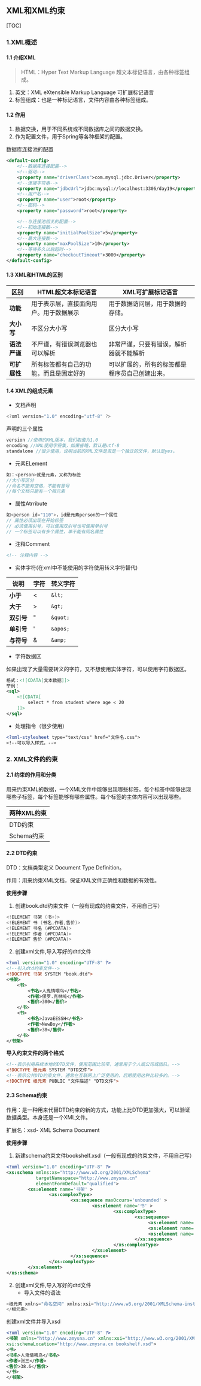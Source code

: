 ## XML和XML约束

[TOC]

### 1.XML概述

#### 1.1 介绍XML

> HTML：Hyper Text Markup Language 超文本标记语言，由各种标签组成。

1. 英文：XML eXtensible Markup Language 可扩展标记语言
2. 标签组成：也是一种标记语言，文件内容由各种标签组成。

#### 1.2 作用

1. 数据交换，用于不同系统或不同数据库之间的数据交换。
2. 作为配置文件，用于Spring等各种框架的配置。

数据库连接池的配置

```xml
<default-config>
    <!--数据库连接配置-->
    <!--驱动-->
    <property name="driverClass">com.mysql.jdbc.Driver</property>
    <!--连接字符串-->
    <property name="jdbcUrl">jdbc:mysql://localhost:3306/day19</property>
    <!--用户名-->
    <property name="user">root</property>
    <!--密码-->
    <property name="password">root</property>

    <!--与连接池相关的配置-->
    <!--初始连接数-->
    <property name="initialPoolSize">5</property>
    <!--最大连接数-->
    <property name="maxPoolSize">10</property>
    <!--等待多久以后超时-->
    <property name="checkoutTimeout">3000</property>
</default-config>
```

#### 1.3 XML和HTML的区别

| **区别**     | **HTML超文本标记语言**                 | **XML可扩展标记语言**                          |
| ------------ | -------------------------------------- | ---------------------------------------------- |
| **功能**     | 用于表示层，直接面向用户。用于数据展示 | 用于数据访问层，用于数据的存储。               |
| **大小写**   | 不区分大小写                           | 区分大小写                                     |
| **语法严谨** | 不严谨，有错误浏览器也可以解析         | 非常严谨，只要有错误，解析器就不能解析         |
| **可扩展性** | 所有标签都有自己的功能，而且是固定好的 | 可以扩展的，所有的标签都是程序员自己创建出来。 |

#### 1.4 XML的组成元素

* 文档声明

```java
<?xml version="1.0" encoding="utf-8" ?>
```

声明的三个属性

```java
version //使用的XML版本，我们取值为1.0
encoding //XML使用字符集，如果省略，默认是utf-8
standalone //很少使用，说明当前的XML文件是否是一个独立的文件，默认是yes。
```

* 元素ELement

```java
如：<person>就是元素，又称为标签
//大小写区分
//命名不能有空格，不能有冒号
//每个文档只能有一个根元素
```

* 属性Atrribute

```java
如<person id="110">，id是元素person的一个属性
// 属性必须出现在开始标签
// 必须使用引号，可以使用双引号也可使用单引号
// 一个标签可以有多个属性，单不能有同名属性
```

* 注释Comment

```xml
<!-- 注释内容 -->
```

* 实体字符(在xml中不能使用的字符使用转义字符替代)

| **说明**   | **字符** | **转义字符** |
| ---------- | -------- | ------------ |
| **小于**   | <        | `&lt;`       |
| **大于**   | >        | `&gt;`       |
| **双引号** | "        | `&quot;`     |
| **单引号** | '        | `&apos;`     |
| **与符号** | &        | `&amp;`      |

* 字符数据区

如果出现了大量需要转义的字符，又不想使用实体字符，可以使用字符数据区。

```xml
格式：<![CDATA[文本数据]]>
举例：
<sql>
    <![CDATA[
        select * from student where age < 20
    ]]>
</sql>
```

* 处理指令（很少使用）

```xml
<?xml-stylesheet type="text/css" href="文件名.css">
<!--可以导入样式。--> 
```



### 2. XML文件的约束

#### 2.1 约束的作用和分类

​	用来约束XML的数据，一个XML文件中能够出现哪些标签。每个标签中能够出现哪些子标签，每个标签能够有哪些属性。每个标签的主体内容可以出现哪些。

| 两种XML约束 |
| ----------- |
| DTD约束     |
| Schema约束  |

#### 2.2 DTD约束

DTD：文档类型定义 Document Type Definition。

作用：用来约束XML文档，保证XML文件正确性和数据的有效性。

**使用步骤**

1. 创建book.dtd约束文件（一般有现成的约束文件，不用自己写）

```java
<!ELEMENT 书架 (书+)>
<!ELEMENT 书 (书名,作者,售价)>
<!ELEMENT 书名 (#PCDATA)>
<!ELEMENT 作者 (#PCDATA)>
<!ELEMENT 售价 (#PCDATA)>
```

2. 创建xml文件,导入写好的dtd文件

```xml
<?xml version="1.0" encoding="UTF-8" ?>
<!--引入dtd约束文件-->
<!DOCTYPE 书架 SYSTEM "book.dtd">
<书架>
    <书>
        <书名>人鬼情喂鸟</书名>
        <作者>保罗.克林吨</作者>
        <售价>300</售价>
    </书>
    <书>
        <书名>JavaEESSH</书名>
        <作者>NewBoy</作者>
        <售价>38</售价>
    </书>
</书架>
```

**导入约束文件的两个格式**

```xml
<!--表示引用系统本地的DTD文件，使用范围比较窄，通常用于个人或公司或团队。-->
<!DOCTYPE 根元素 SYSTEM "DTD文件">
<!--表示公共DTD约束文件，通常在互联网上广泛使用的，后期使用这种比较多的。-->
<!DOCTYPE 根元素 PUBLIC "文件描述" "DTD文件">
```

#### 2.3 Schema约束

作用：是一种用来代替DTD约束的新的方式，功能上比DTD更加强大，可以验证数据类型。本身还是一个XML文件。

扩展名：xsd-  XML Schema Document 

**使用步骤**

1. 新建schema约束文件bookshelf.xsd（一般有现成的约束文件，不用自己写）

```xml
<?xml version="1.0" encoding="UTF-8" ?>
<xs:schema xmlns:xs="http://www.w3.org/2001/XMLSchema"
           targetNamespace="http://www.zmysna.cn"
           elementFormDefault="qualified">
        <xs:element name='书架' >
                <xs:complexType>
                        <xs:sequence maxOccurs='unbounded' >
                                <xs:element name='书' >
                                        <xs:complexType>
                                                <xs:sequence>
                                                     <xs:element name='书名' type='xs:string' />
                                                     <xs:element name='作者' type='xs:string' />
                                                     <xs:element name='售价' type='xs:double' />
                                                </xs:sequence>
                                        </xs:complexType>
                                </xs:element>
                        </xs:sequence>
                </xs:complexType>
        </xs:element>
</xs:schema>
```

2. 创建xml文件,导入写好的dtd文件
   * 导入文件的语法

```java
<根元素 xmlns="命名空间" xmlns:xsi="http://www.w3.org/2001/XMLSchema-instance" xsi:schemaLocation="命名空间 xsd约束文件名">
</根元素>
```

创建xml文件并导入xsd

```xml
<?xml version="1.0" encoding="UTF-8" ?>
<书架 xmlns="http://www.zmysna.cn" xmlns:xsi="http://www.w3.org/2001/XMLSchema-instance"
xsi:schemaLocation="http://www.zmysna.cn bookshelf.xsd">
<书>
<书名>人鬼情喂鸟</书名>
<作者>张三</作者>
<售价>38.6</售价>
</书>
</书架>
```


